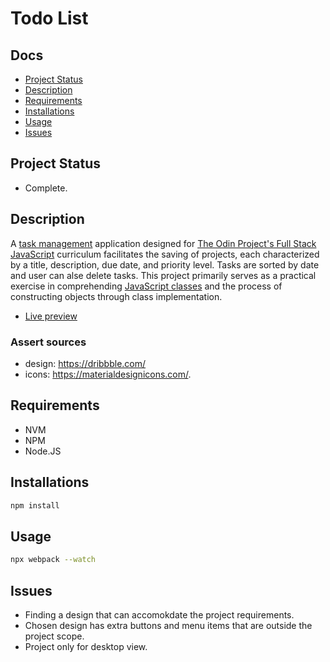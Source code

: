 # Todo List

## Docs
- [Project Status](#project-status)
- [Description](#description)
- [Requirements](#requirements)
- [Installations](#installations)
- [Usage](#usage)
- [Issues](#issues)

## Project Status
- Complete.

## Description
A [task management](https://www.theodinproject.com/lessons/node-path-javascript-todo-list) application designed for [The Odin Project's Full Stack JavaScript](https://www.theodinproject.com/paths/full-stack-javascript) curriculum facilitates the saving of projects, each characterized by a title, description, due date, and priority level. Tasks are sorted by date and user can alse delete tasks. This project primarily serves as a practical exercise in comprehending [JavaScript classes](https://www.theodinproject.com/lessons/node-path-javascript-classes) and the process of constructing objects through class implementation.

- [Live preview](https://dr96mabuza.github.io/to-do-list/)

### Assert sources
- design: https://dribbble.com/
- icons: https://materialdesignicons.com/.

## Requirements
- NVM
- NPM
- Node.JS

## Installations
```bash
npm install
```

## Usage
```bash
npx webpack --watch
```

## Issues
- Finding a design that can accomokdate the project requirements.
- Chosen design has extra buttons and menu items that are outside the project scope.
- Project only for desktop view. 